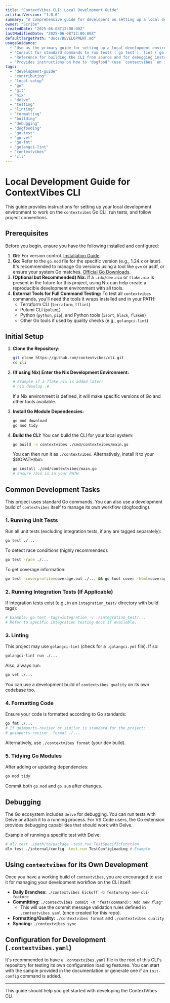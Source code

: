 ```yaml
---
title: "ContextVibes CLI: Local Development Guide"
artifactVersion: "1.0.0"
summary: "A comprehensive guide for developers on setting up a local development environment for the ContextVibes CLI. Covers prerequisites, initial setup, building the binary, and running common development tasks like testing, linting, formatting, and debugging."
owner: "Scribe"
createdDate: "2025-06-08T12:00:00Z"
lastModifiedDate: "2025-06-08T12:00:00Z"
defaultTargetPath: "docs/DEVELOPMENT.md"
usageGuidance:
  - "Use as the primary guide for setting up a local development environment for the ContextVibes CLI."
  - "Consult for standard commands to run tests (`go test`), lint (`go vet`), and format code (`go fmt`)."
  - "Reference for building the CLI from source and for debugging instructions using Delve."
  - "Provides instructions on how to 'dogfood' (use `contextvibes` on its own codebase)."
tags:
  - "development-guide"
  - "contributing"
  - "local-setup"
  - "go"
  - "git"
  - "nix"
  - "delve"
  - "testing"
  - "linting"
  - "formatting"
  - "building"
  - "debugging"
  - "dogfooding"
  - "go-test"
  - "go-vet"
  - "go-fmt"
  - "golangci-lint"
  - "contextvibes"
  - "cli"
---
```


# Local Development Guide for ContextVibes CLI

This guide provides instructions for setting up your local development environment to work on the `contextvibes` Go CLI, run tests, and follow project conventions.

## Prerequisites

Before you begin, ensure you have the following installed and configured:

1.  **Git:** For version control. [Installation Guide](https://git-scm.com/book/en/v2/Getting-Started-Installing-Git).
2.  **Go:** Refer to the `go.mod` file for the specific version (e.g., 1.24.x or later). It's recommended to manage Go versions using a tool like `gvm` or asdf, or ensure your system Go matches. [Official Go Downloads](https://go.dev/dl/).
3.  **(Optional but Recommended) Nix:** If a `.idx/dev.nix` or `flake.nix` is present in the future for this project, using Nix can help create a reproducible development environment with all tools.
4.  **External Tools for Full Command Testing:** To test all `contextvibes` commands, you'll need the tools it wraps installed and in your PATH:
    *   Terraform CLI (`terraform`, `tflint`)
    *   Pulumi CLI (`pulumi`)
    *   Python (`python`, `pip`), and Python tools (`isort`, `black`, `flake8`)
    *   Other Go tools if used by quality checks (e.g., `golangci-lint`)

## Initial Setup

1.  **Clone the Repository:**
    ```bash
    git clone https://github.com/contextvibes/cli.git
    cd cli
    ```

2.  **(If using Nix) Enter the Nix Development Environment:**
    ```bash
    # Example if a flake.nix is added later:
    # nix develop .#
    ```
    If a Nix environment is defined, it will make specific versions of Go and other tools available.

3.  **Install Go Module Dependencies:**
    ```bash
    go mod download
    go mod tidy
    ```

4.  **Build the CLI:**
    You can build the CLI for your local system:
    ```bash
    go build -o contextvibes ./cmd/contextvibes/main.go
    ```
    You can then run it as `./contextvibes`. Alternatively, install it to your $GOPATH/bin:
    ```bash
    go install ./cmd/contextvibes/main.go
    # Ensure /bin is in your PATH
    ```

## Common Development Tasks

This project uses standard Go commands. You can also use a development build of `contextvibes` itself to manage its own workflow (dogfooding).

### 1. Running Unit Tests

Run all unit tests (excluding integration tests, if any are tagged separately):

```bash
go test ./...
```

To detect race conditions (highly recommended):

```bash
go test -race ./...
```

To get coverage information:

```bash
go test -coverprofile=coverage.out ./... && go tool cover -html=coverage.out
```

### 2. Running Integration Tests (If Applicable)

If integration tests exist (e.g., in an `integration_test/` directory with build tags):

```bash
# Example: go test -tags=integration -v ./integration_test/...
# Refer to specific integration testing docs if available.
```

### 3. Linting

This project may use `golangci-lint` (check for a `.golangci.yml` file). If so:

```bash
golangci-lint run ./...
```

Also, always run:

```bash
go vet ./...
```

You can use a development build of `contextvibes quality` on its own codebase too.

### 4. Formatting Code

Ensure your code is formatted according to Go standards:

```bash
go fmt ./...
# If goimports-reviser or similar is standard for the project:
# goimports-reviser -format ./...
```

Alternatively, use `./contextvibes format` (your dev build).

### 5. Tidying Go Modules

After adding or updating dependencies:

```bash
go mod tidy
```

Commit both `go.mod` and `go.sum` after changes.

## Debugging

The Go ecosystem includes `delve` for debugging.
You can run tests with Delve or attach it to a running process.
For VS Code users, the Go extension provides debugging capabilities that should work with Delve.

Example of running a specific test with Delve:

```bash
# dlv test ./path/to/package -test.run TestSpecificFunction
dlv test ./internal/config -test.run TestConfigLoading # Example
```

## Using `contextvibes` for its Own Development

Once you have a working build of `contextvibes`, you are encouraged to use it for managing your development workflow on the CLI itself:

*   **Daily Branches:** `./contextvibes kickoff -b feature/my-new-cli-feature`
*   **Committing:** `./contextvibes commit -m "feat(command): Add new flag"`
    *   This will use the commit message validation rules defined in `.contextvibes.yaml` (once created for this repo).
*   **Formatting/Quality:** `./contextvibes format` and `./contextvibes quality`
*   **Syncing:** `./contextvibes sync`

## Configuration for Development (`.contextvibes.yaml`)

It's recommended to have a `.contextvibes.yaml` file in the root of this CLI's repository for testing its own configuration loading features. You can start with the sample provided in the documentation or generate one if an `init-config` command is added.

---

This guide should help you get started with developing the ContextVibes CLI.
```
